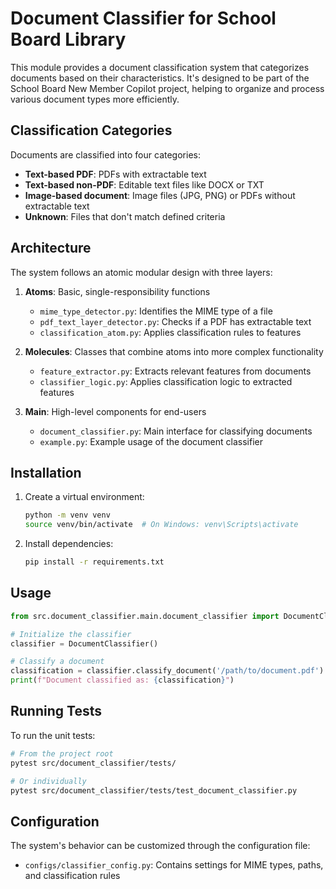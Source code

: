 # Document Classifier for School Board Library

This module provides a document classification system that categorizes documents based on their characteristics. It's designed to be part of the School Board New Member Copilot project, helping to organize and process various document types more efficiently.

## Classification Categories

Documents are classified into four categories:

- **Text-based PDF**: PDFs with extractable text
- **Text-based non-PDF**: Editable text files like DOCX or TXT
- **Image-based document**: Image files (JPG, PNG) or PDFs without extractable text
- **Unknown**: Files that don't match defined criteria

## Architecture

The system follows an atomic modular design with three layers:

1. **Atoms**: Basic, single-responsibility functions
   - `mime_type_detector.py`: Identifies the MIME type of a file
   - `pdf_text_layer_detector.py`: Checks if a PDF has extractable text
   - `classification_atom.py`: Applies classification rules to features

2. **Molecules**: Classes that combine atoms into more complex functionality
   - `feature_extractor.py`: Extracts relevant features from documents
   - `classifier_logic.py`: Applies classification logic to extracted features

3. **Main**: High-level components for end-users
   - `document_classifier.py`: Main interface for classifying documents
   - `example.py`: Example usage of the document classifier

## Installation

1. Create a virtual environment:
   ```bash
   python -m venv venv
   source venv/bin/activate  # On Windows: venv\Scripts\activate
   ```

2. Install dependencies:
   ```bash
   pip install -r requirements.txt
   ```

## Usage

```python
from src.document_classifier.main.document_classifier import DocumentClassifier

# Initialize the classifier
classifier = DocumentClassifier()

# Classify a document
classification = classifier.classify_document('/path/to/document.pdf')
print(f"Document classified as: {classification}")
```

## Running Tests

To run the unit tests:

```bash
# From the project root
pytest src/document_classifier/tests/

# Or individually
pytest src/document_classifier/tests/test_document_classifier.py
```

## Configuration

The system's behavior can be customized through the configuration file:
- `configs/classifier_config.py`: Contains settings for MIME types, paths, and classification rules